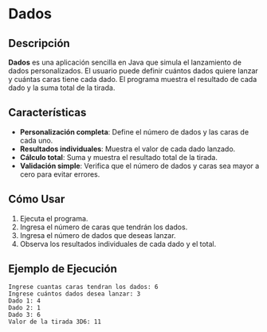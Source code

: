# Dados

## Descripción

**Dados** es una aplicación sencilla en Java que simula el lanzamiento de dados personalizados. El usuario puede definir cuántos dados quiere lanzar y cuántas caras tiene cada dado. El programa muestra el resultado de cada dado y la suma total de la tirada.

## Características

- **Personalización completa**: Define el número de dados y las caras de cada uno.
- **Resultados individuales**: Muestra el valor de cada dado lanzado.
- **Cálculo total**: Suma y muestra el resultado total de la tirada.
- **Validación simple**: Verifica que el número de dados y caras sea mayor a cero para evitar errores.

## Cómo Usar

1. Ejecuta el programa.
2. Ingresa el número de caras que tendrán los dados.
3. Ingresa el número de dados que deseas lanzar.
4. Observa los resultados individuales de cada dado y el total.

## Ejemplo de Ejecución

```plaintext
Ingrese cuantas caras tendran los dados: 6
Ingrese cuántos dados desea lanzar: 3
Dado 1: 4
Dado 2: 1
Dado 3: 6
Valor de la tirada 3D6: 11
```

